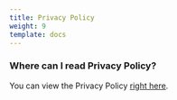 ```yaml
---
title: Privacy Policy
weight: 9
template: docs
---
```

### Where can I read Privacy Policy?

You can view the Privacy Policy <a href="https://www.peachfinance.com/privacy-policy">right here</a>.
